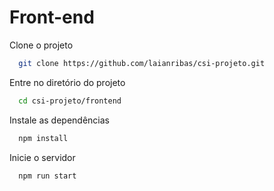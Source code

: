 # Front-end

Clone o projeto

```bash
  git clone https://github.com/laianribas/csi-projeto.git
```

Entre no diretório do projeto

```bash
  cd csi-projeto/frontend
```

Instale as dependências

```bash
  npm install
```

Inicie o servidor

```bash
  npm run start
```
